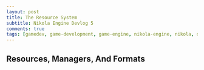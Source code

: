 ```yaml
---
layout: post
title: The Resource System
subtitle: Nikola Engine Devlog 5
comments: true
tags: [gamedev, game-development, game-engine, nikola-engine, nikola, devlog, discussion]
---
```


## Resources, Managers, And Formats 
